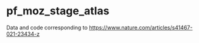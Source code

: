 # pf_moz_stage_atlas

Data and code corresponding to https://www.nature.com/articles/s41467-021-23434-z

